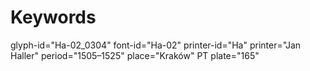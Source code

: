 # Keywords
glyph-id="Ha-02_0304"
font-id="Ha-02"
printer-id="Ha"
printer="Jan Haller"
period="1505–1525"
place="Kraków"
PT plate="165"
